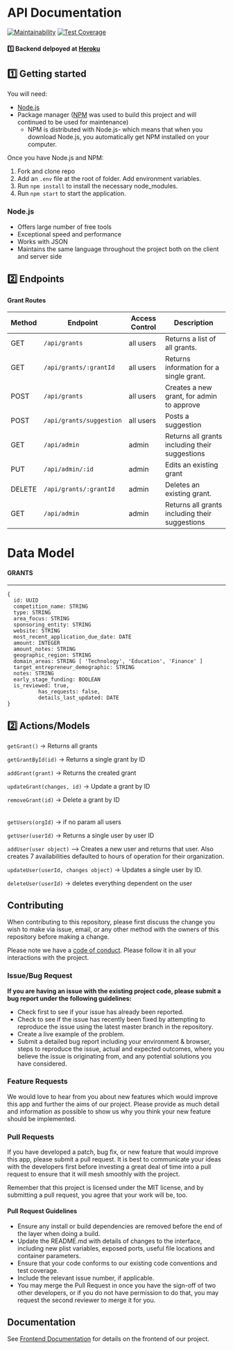 <!-- 🚫 Note: All lines that start with 🚫 are instructions and should be deleted before this is posted to your portfolio. This is intended to be a guideline. Feel free to add your own flare to it.

🚫 The numbers 1️⃣ through 3️⃣ next to each item represent the week that part of the docs needs to be comepleted by. Make sure to delete the numbers by the end of Labs.

🚫 Each student has a required minimum number of meaningful PRs each week per the rubric. Contributing to docs does NOT count as a PR to meet your weekly requirements. -->

# API Documentation

[![Maintainability](https://api.codeclimate.com/v1/badges/a99a88d28ad37a79dbf6/maintainability)](https://codeclimate.com/github/codeclimate/codeclimate/maintainability)
[![Test Coverage](https://api.codeclimate.com/v1/badges/a99a88d28ad37a79dbf6/test_coverage)](https://codeclimate.com/github/codeclimate/codeclimate/test_coverage)


#### 1️⃣ Backend delpoyed at [Heroku](https://dashboard.heroku.com/apps/labs16-grantly) <br>

## 1️⃣ Getting started

You will need:

- [Node.js](https://nodejs.org/en/download/)
- Package manager ([NPM](https://nodejs.org/en/download/) was used to build this project and will continued to be used for maintenance)
  - NPM is distributed with Node.js- which means that when you download Node.js, you automatically get NPM installed on your computer.

Once you have Node.js and NPM:

1. Fork and clone repo
2. Add an `.env` file at the root of folder. Add environment variables.
3. Run `npm install` to install the necessary node_modules.
4. Run `npm start` to start the application.

<!-- To get the server running locally:

🚫 adjust these scripts to match your project

- Clone this repo
- **yarn install** to install all required dependencies
- **yarn server** to start the local server
- **yarn test** to start server using testing environment -->

### Node.js

- Offers large number of free tools
- Exceptional speed and performance
- Works with JSON
- Maintains the same language throughout the project both on the client and server side

<!-- ### Backend framework goes here

🚫 Why did you choose this framework?

- Point One
- Point Two
- Point Three
- Point Four -->

## 2️⃣ Endpoints

#### Grant Routes

| Method | Endpoint                 | Access Control | Description                                    |
| ------ | ------------------------ | -------------- | ---------------------------------------------- |
| GET    | `/api/grants`            | all users      | Returns a list of all grants.                  |
| GET    | `/api/grants/:grantId`   | all users      | Returns information for a single grant.        |
| POST   | `/api/grants`            | all users      | Creates a new grant, for admin to approve      |
| POST   | `/api/grants/suggestion` | all users      | Posts a suggestion                             |
| GET    | `/api/admin`             | admin          | Returns all grants including their suggestions |
| PUT    | `/api/admin/:id`         | admin          | Edits an existing grant                        |
| DELETE | `/api/grants/:grantId`   | admin          | Deletes an existing grant.                     |
| GET    | `/api/admin`             | admin          | Returns all grants including their suggestions |

<!-- 🚫This is a placeholder, replace the endpoints, access controll, and descriptioin to match your project

#### Organization Routes

| Method | Endpoint                | Access Control | Description                                  |
| ------ | ----------------------- | -------------- | -------------------------------------------- |
| GET    | `/organizations/:orgId` | all users      | Returns the information for an organization. |
| PUT    | `/organizatoins/:orgId` | owners         | Modify an existing organization.             |
| DELETE | `/organizations/:orgId` | owners         | Delete an organization.                      |

#### User Routes

| Method | Endpoint                | Access Control      | Description                                        |
| ------ | ----------------------- | ------------------- | -------------------------------------------------- |
| GET    | `/users/current`        | all users           | Returns info for the logged in user.               |
| GET    | `/users/org/:userId`    | owners, supervisors | Returns all users for an organization.             |
| GET    | `/users/:userId`        | owners, supervisors | Returns info for a single user.                    |
| POST   | `/users/register/owner` | none                | Creates a new user as owner of a new organization. |
| PUT    | `/users/:userId`        | owners, supervisors |                                                    |
| DELETE | `/users/:userId`        | owners, supervisors |                                                    | -->

# Data Model

<!-- 🚫This is just an example. Replace this with your data model -->

#### GRANTS

---

```
{
  id: UUID
  competition_name: STRING
  type: STRING
  area_focus: STRING
  sponsoring_entity: STRING
  website: STRING
  most_recent_application_due_date: DATE
  amount: INTEGER
  amount_notes: STRING
  geographic_region: STRING
  domain_areas: STRING [ 'Technology', 'Education', 'Finance' ]
  target_entrepreneur_demographic: STRING
  notes: STRING
  early_stage_funding: BOOLEAN
  is_reviewed: true,
          has_requests: false,
          details_last_updated: DATE
}
```

<!-- {
  id: UUID
  name: STRING
  industry: STRING
  paid: BOOLEAN
  customer_id: STRING
  subscription_id: STRING
} -->
<!-- #### USERS

---

```
{
  id: UUID
  organization_id: UUID foreign key in ORGANIZATIONS table
  first_name: STRING
  last_name: STRING
  role: STRING [ 'owner', 'supervisor', 'employee' ]
  email: STRING
  phone: STRING
  cal_visit: BOOLEAN
  emp_visit: BOOLEAN
  emailpref: BOOLEAN
  phonepref: BOOLEAN
}
``` -->

## 2️⃣ Actions/Models

<!-- 🚫 This is an example, replace this with the actions that pertain to your backend -->

`getGrant()` -> Returns all grants

`getGrantById(id)` -> Returns a single grant by ID

`addGrant(grant)` -> Returns the created grant

`updateGrant(changes, id)` -> Update a grant by ID

`removeGrant(id)` -> Delete a grant by ID
<br>
<br>
<br>
`getUsers(orgId)` -> if no param all users

`getUser(userId)` -> Returns a single user by user ID

`addUser(user object)` --> Creates a new user and returns that user. Also creates 7 availabilities defaulted to hours of operation for their organization.

`updateUser(userId, changes object)` -> Updates a single user by ID.

`deleteUser(userId)` -> deletes everything dependent on the user

## Contributing

When contributing to this repository, please first discuss the change you wish to make via issue, email, or any other method with the owners of this repository before making a change.

Please note we have a [code of conduct](./code_of_conduct.md). Please follow it in all your interactions with the project.

### Issue/Bug Request

**If you are having an issue with the existing project code, please submit a bug report under the following guidelines:**

- Check first to see if your issue has already been reported.
- Check to see if the issue has recently been fixed by attempting to reproduce the issue using the latest master branch in the repository.
- Create a live example of the problem.
- Submit a detailed bug report including your environment & browser, steps to reproduce the issue, actual and expected outcomes, where you believe the issue is originating from, and any potential solutions you have considered.

### Feature Requests

We would love to hear from you about new features which would improve this app and further the aims of our project. Please provide as much detail and information as possible to show us why you think your new feature should be implemented.

### Pull Requests

If you have developed a patch, bug fix, or new feature that would improve this app, please submit a pull request. It is best to communicate your ideas with the developers first before investing a great deal of time into a pull request to ensure that it will mesh smoothly with the project.

Remember that this project is licensed under the MIT license, and by submitting a pull request, you agree that your work will be, too.

#### Pull Request Guidelines

- Ensure any install or build dependencies are removed before the end of the layer when doing a build.
- Update the README.md with details of changes to the interface, including new plist variables, exposed ports, useful file locations and container parameters.
- Ensure that your code conforms to our existing code conventions and test coverage.
- Include the relevant issue number, if applicable.
- You may merge the Pull Request in once you have the sign-off of two other developers, or if you do not have permission to do that, you may request the second reviewer to merge it for you.

<!-- ### Attribution

These contribution guidelines have been adapted from [this good-Contributing.md-template](https://gist.github.com/PurpleBooth/b24679402957c63ec426). -->

## Documentation

See [Frontend Documentation](https://github.com/Lambda-School-Labs/startup-grant-database-fe) for details on the frontend of our project.
